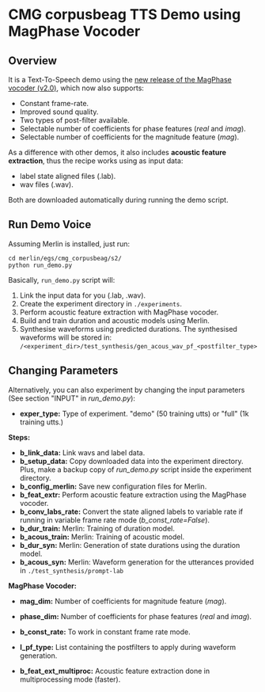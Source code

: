 # CMG corpusbeag TTS Demo using MagPhase Vocoder

## Overview

It is a Text-To-Speech demo using the [new release of the MagPhase vocoder (v2.0)](https://github.com/CSTR-Edinburgh/magphase), which now also supports:

* Constant frame-rate.
* Improved sound quality.
* Two types of post-filter available.
* Selectable number of coefficients for phase features (*real* and *imag*).
* Selectable number of coefficients for the magnitude feature (*mag*).


As a difference with other demos, it also includes **acoustic feature extraction**, thus the recipe works using as input data:
* label state aligned files (.lab).
* wav files (.wav).

Both are downloaded automatically during running the demo script.

## Run Demo Voice

Assuming Merlin is installed, just run:
```
cd merlin/egs/cmg_corpusbeag/s2/
python run_demo.py
```
Basically, ```run_demo.py``` script will:

1. Link the input data for you (.lab, .wav).
2. Create the experiment directory in ```./experiments```.
3. Perform acoustic feature extraction with MagPhase vocoder.
4. Build and train duration and acoustic models using Merlin.
5.  Synthesise waveforms using predicted durations. The synthesised waveforms will be stored in: ```/<experiment_dir>/test_synthesis/gen_acous_wav_pf_<postfilter_type>```

## Changing Parameters
Alternatively, you can also experiment by changing the input parameters (See section "INPUT" in *run_demo.py*):

* **exper_type:** Type of experiment. "demo" (50 training utts) or "full" (1k training utts.)

**Steps:**
* **b_link_data:** Link wavs and label data.
* **b_setup_data:** Copy downloaded data into the experiment directory. Plus, make a backup copy of *run_demo.py* script inside the experiment directory.
* **b_config_merlin:** Save new configuration files for Merlin.
* **b_feat_extr:** Perform acoustic feature extraction using the MagPhase vocoder.
* **b_conv_labs_rate:** Convert the state aligned labels to variable rate if running in variable frame rate mode (*b_const_rate=False*).
* **b_dur_train:** Merlin: Training of duration model.
* **b_acous_train:** Merlin: Training of acoustic model.
* **b_dur_syn:** Merlin: Generation of state durations using the duration model.
* **b_acous_syn:** Merlin: Waveform generation for the utterances provided in ```./test_synthesis/prompt-lab```


**MagPhase Vocoder:**

* **mag_dim:** Number of coefficients for magnitude feature (*mag*).
* **phase_dim:** Number of coefficients for phase features (*real* and *imag*).
* **b_const_rate:** To work in constant frame rate mode.
* **l_pf_type:** List containing the postfilters to apply during waveform generation.

* **b_feat_ext_multiproc:** Acoustic feature extraction done in multiprocessing mode (faster).